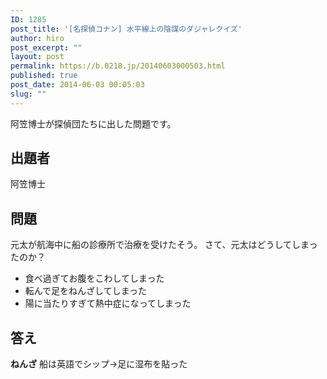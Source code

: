 ```yaml
---
ID: 1285
post_title: '[名探偵コナン] 水平線上の陰謀のダジャレクイズ'
author: hiro
post_excerpt: ""
layout: post
permalink: https://b.0218.jp/20140603000503.html
published: true
post_date: 2014-06-03 00:05:03
slug: ""
---
```

阿笠博士が探偵団たちに出した問題です。
<!--more-->
<h2>出題者</h2>
阿笠博士

<h2>問題</h2>
元太が航海中に船の診療所で治療を受けたそう。
さて、元太はどうしてしまったのか？
<ul>
  <li>食べ過ぎてお腹をこわしてしまった</li>
  <li>転んで足をねんざしてしまった</li>
  <li>陽に当たりすぎて熱中症になってしまった</li>
</ul>

<h2>答え</h2>
<strong>ねんざ</strong>
船は英語でシップ→足に湿布を貼った